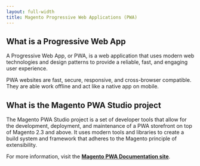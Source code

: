 ```yaml
---
layout: full-width
title: Magento Progressive Web Applications (PWA)
---
```


## What is a Progressive Web App

A Progressive Web App, or PWA, is a web application that uses modern web technologies and design patterns to provide a reliable, fast, and engaging user experience.

PWA websites are fast, secure, responsive, and cross-browser compatible.
They are able work offline and act like a native app on mobile.

## What is the Magento PWA Studio project

The Magento PWA Studio project is a set of developer tools that allow for the development, deployment, and maintenance of a PWA storefront on top of Magento 2.3 and above.
It uses modern tools and libraries to create a build system and framework that adheres to the Magento principle of extensibility.

For more information, visit the **[Magento PWA Documentation site][]**.

[Magento PWA Documentation site]: https://magento.github.io/pwa-studio/
